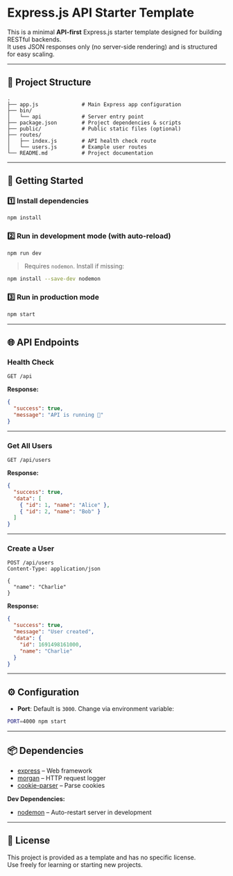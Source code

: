 # Express.js API Starter Template

This is a minimal **API-first** Express.js starter template designed for building RESTful backends.  
It uses JSON responses only (no server-side rendering) and is structured for easy scaling.

---

## 📂 Project Structure

```
.
├── app.js              # Main Express app configuration
├── bin/
│   └── api             # Server entry point
├── package.json        # Project dependencies & scripts
├── public/             # Public static files (optional)
├── routes/
│   ├── index.js        # API health check route
│   └── users.js        # Example user routes
└── README.md           # Project documentation
```

---

## 🚀 Getting Started

### 1️⃣ Install dependencies
```bash
npm install
```

### 2️⃣ Run in development mode (with auto-reload)
```bash
npm run dev
```
> Requires `nodemon`. Install if missing:
```bash
npm install --save-dev nodemon
```

### 3️⃣ Run in production mode
```bash
npm start
```

---

## 🌐 API Endpoints

### **Health Check**
```
GET /api
```
**Response:**
```json
{
  "success": true,
  "message": "API is running 🚀"
}
```

---

### **Get All Users**
```
GET /api/users
```
**Response:**
```json
{
  "success": true,
  "data": [
    { "id": 1, "name": "Alice" },
    { "id": 2, "name": "Bob" }
  ]
}
```

---

### **Create a User**
```
POST /api/users
Content-Type: application/json

{
  "name": "Charlie"
}
```
**Response:**
```json
{
  "success": true,
  "message": "User created",
  "data": {
    "id": 1691498161000,
    "name": "Charlie"
  }
}
```

---

## ⚙️ Configuration

- **Port**: Default is `3000`. Change via environment variable:
```bash
PORT=4000 npm start
```

---

## 📦 Dependencies

- [express](https://www.npmjs.com/package/express) – Web framework
- [morgan](https://www.npmjs.com/package/morgan) – HTTP request logger
- [cookie-parser](https://www.npmjs.com/package/cookie-parser) – Parse cookies

**Dev Dependencies:**
- [nodemon](https://www.npmjs.com/package/nodemon) – Auto-restart server in development

---

## 📝 License
This project is provided as a template and has no specific license.  
Use freely for learning or starting new projects.
